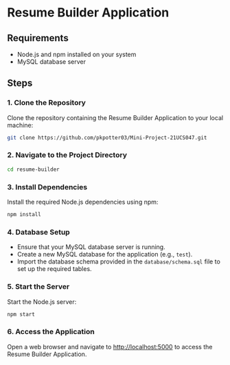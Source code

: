 # Resume Builder Application

## Requirements
- Node.js and npm installed on your system
- MySQL database server

## Steps

### 1. Clone the Repository
Clone the repository containing the Resume Builder Application to your local machine:
```bash
git clone https://github.com/pkpotter03/Mini-Project-21UCS047.git
```

### 2. Navigate to the Project Directory
```bash
cd resume-builder
```

### 3. Install Dependencies
Install the required Node.js dependencies using npm:
```bash
npm install
```

### 4. Database Setup
- Ensure that your MySQL database server is running.
- Create a new MySQL database for the application (e.g., `test`).
- Import the database schema provided in the `database/schema.sql` file to set up the required tables.

### 5. Start the Server
Start the Node.js server:
```bash
npm start
```

### 6. Access the Application
Open a web browser and navigate to [http://localhost:5000](http://localhost:5000) to access the Resume Builder Application.
